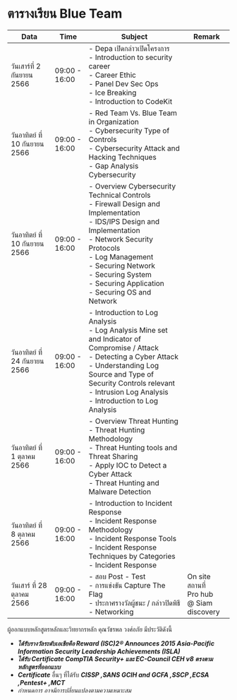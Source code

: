 # ตารางเรียน Blue Team

| Data     | Time          | Subject | Remark |
|----------|---------------|---------|--------|
| วันเสาร์ที่ 2 กันยายน 2566    | 09:00 - 16:00  | - Depa เปิดกล่าวเปิดโครงการ <br /> - Introduction to security career <br /> - Career Ethic <br /> - Panel Dev Sec Ops <br /> - Ice Breaking <br /> - Introduction to CodeKit    |        |
| วันอาทิตย์ ที่ 10 กันยายน 2566| 09:00 - 16:00  | - Red Team Vs. Blue Team in Organization <br /> - Cybersecurity Type of Controls <br /> - Cybersecurity Attack and Hacking Techniques <br /> - Gap Analysis Cybersecurity     |        |
| วันอาทิตย์ ที่ 10 กันยายน 2566| 09:00 - 16:00  | - Overview Cybersecurity Technical Controls <br /> - Firewall Design and Implementation <br /> - IDS/IPS Design and Implementation <br /> - Network Security Protocols <br /> - Log Management <br /> - Securing Network <br /> - Securing System <br /> - Securing Application <br /> - Securing OS and Network|        |
| วันอาทิตย์ ที่ 24 กันยายน 2566| 09:00 - 16:00  | - Introduction to Log Analysis <br /> - Log Analysis Mine set and Indicator of Compromise / Attack <br /> - Detecting a Cyber Attack <br /> - Understanding Log Source and Type of Security Controls relevant <br /> - Intrusion Log Analysis <br /> - Introduction to Log Analysis <br />     |        |
| วันอาทิตย์ ที่ 1 ตุลาคม 2566  | 09:00 - 16:00  | - Overview Threat Hunting <br /> - Threat Hunting Methodology <br /> - Threat Hunting tools and Threat Sharing <br /> - Apply IOC to Detect a Cyber Attack <br /> - Threat Hunting and Malware Detection|        |
| วันอาทิตย์ ที่ 8 ตุลาคม 2566  | 09:00 - 16:00  | - Introduction to Incident Response <br /> - Incident Response Methodology <br /> - Incident Response Tools <br /> - Incident Response Techniques by Categories <br /> - Incident Response       |        |
| วันเสาร์ ที่ 28 ตุลาคม 2566   | 09:00 - 16:00  | - สอบ Post - Test <br /> - การแข่งขัน Capture The Flag <br /> - ประกาศรางวัลผู้ชนะ / กล่าวปิดพิธี <br /> - Networking | On site สถานที่ <br /> Pro hub <br /> @ Siam discovery       | 

ผู้ออกแบบหลักสูตรหลักและวิทยากรหลัก คุณวัชรพล วงศ์อภัย มีประวัติดังนี้

- ***ได้รับรางวัลระดับเอเชียคือ Reward (ISC)2® Announces 2015 Asia-Pacific Information Security Leadership Achievements (ISLA)***
- ***ได้รับ Certificate CompTIA Security+ และ EC-Council CEH v8 ตรงตามหลักสูตรที่ออกแบบ***
- ***Certificate*** อื่นๆ ที่ได้รับ ***CISSP ,SANS GCIH and GCFA ,SSCP ,ECSA ,Pentest+ ,MCT***
- *กำหนดการ อาจมีการปลี่ยนแปลงตามความเหมาะสม*
